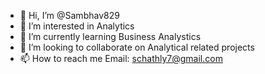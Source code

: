- 👋 Hi, I’m @Sambhav829
- 👀 I’m interested in Analytics
- 🌱 I’m currently learning Business Analystics
- 💞️ I’m looking to collaborate on Analytical related projects
- 📫 How to reach me Email: schathly7@gmail.com

<!---
Sambhav829/Sambhav829 is a ✨ special ✨ repository because its `README.md` (this file) appears on your GitHub profile.
You can click the Preview link to take a look at your changes.
--->
